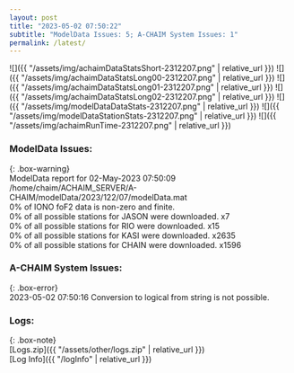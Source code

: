 ```yaml
---
layout: post
title: "2023-05-02 07:50:22"
subtitle: "ModelData Issues: 5; A-CHAIM System Issues: 1"
permalink: /latest/
---
```


![]({{ "/assets/img/achaimDataStatsShort-2312207.png" | relative_url }})
![]({{ "/assets/img/achaimDataStatsLong00-2312207.png" | relative_url }})
![]({{ "/assets/img/achaimDataStatsLong01-2312207.png" | relative_url }})
![]({{ "/assets/img/achaimDataStatsLong02-2312207.png" | relative_url }})
![]({{ "/assets/img/modelDataDataStats-2312207.png" | relative_url }})
![]({{ "/assets/img/modelDataStationStats-2312207.png" | relative_url }})
![]({{ "/assets/img/achaimRunTime-2312207.png" | relative_url }})


### ModelData Issues:  
  
{: .box-warning}  
 ModelData report for 02-May-2023 07:50:09   
 /home/chaim/ACHAIM_SERVER/A-CHAIM/modelData/2023/122/07/modelData.mat   
 0% of IONO foF2 data is non-zero and finite.   
 0% of all possible stations for JASON were downloaded. x7   
 0% of all possible stations for RIO were downloaded. x15   
 0% of all possible stations for KASI were downloaded. x2635   
 0% of all possible stations for CHAIN were downloaded. x1596   
  
### A-CHAIM System Issues:  
  
{: .box-error}  
2023-05-02 07:50:16 Conversion to logical from string is not possible.  

### Logs:  
  
{: .box-note}  
[Logs.zip]({{ "/assets/other/logs.zip" | relative_url }})  
[Log Info]({{ "/logInfo" | relative_url }})  
